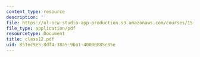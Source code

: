 ```yaml
---
content_type: resource
description: ''
file: https://ol-ocw-studio-app-production.s3.amazonaws.com/courses/15-535-business-analysis-using-financial-statements-spring-2003/851ec9e58df438a59ba140000885c85e_class12.pdf
file_type: application/pdf
resourcetype: Document
title: class12.pdf
uid: 851ec9e5-8df4-38a5-9ba1-40000885c85e
---
```

